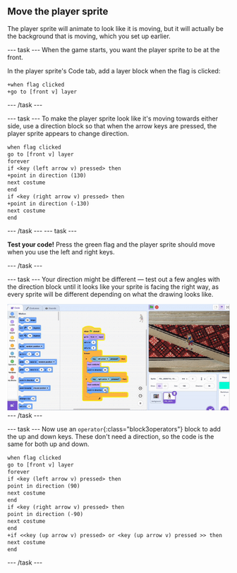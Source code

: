 ## Move the player sprite

The player sprite will animate to look like it is moving, but it will actually be the background that is moving, which you set up earlier.

--- task ---
When the game starts, you want the player sprite to be at the front. 

In the player sprite's Code tab, add a layer block when the flag is clicked:

```blocks3
+when flag clicked
+go to [front v] layer
```
--- /task ---


--- task ---
To make the player sprite look like it's moving towards either side, use a direction block so that when the arrow keys are pressed, the player sprite appears to change direction.

```blocks3
when flag clicked
go to [front v] layer
forever
if <key (left arrow v) pressed> then
+point in direction (130)
next costume
end
if <key (right arrow v) pressed> then
+point in direction (-130)
next costume
end
```
--- /task ---
--- task ---

**Test your code!** Press the green flag and the player sprite should move when you use the left and right keys.

--- /task ---


--- task --- 
Your direction might be different — test out a few angles with the direction block until it looks like your sprite is facing the right way, as every sprite will be different depending on what the drawing looks like.

![Animation of direction block in the Scratch editor](images/direction.gif)
--- /task ---

--- task ---
Now use an `operator`{:class="block3operators"} block to add the up and down keys. These don't need a direction, so the code is the same for both up and down.

```blocks3
when flag clicked
go to [front v] layer
forever
if <key (left arrow v) pressed> then
point in direction (90)
next costume
end
if <key (right arrow v) pressed> then
point in direction (-90)
next costume
end
+if <<key (up arrow v) pressed> or <key (up arrow v) pressed >> then
next costume
end
```
--- /task ---
